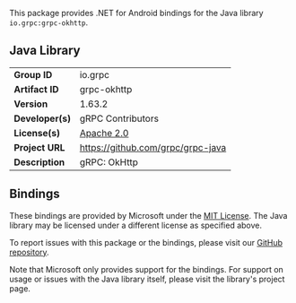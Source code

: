 This package provides .NET for Android bindings for the Java library `io.grpc:grpc-okhttp`.

## Java Library

| | |
|-|-|
| **Group ID** | io.grpc |
| **Artifact ID** | grpc-okhttp |
| **Version** | 1.63.2 |
| **Developer(s)** | gRPC Contributors |
| **License(s)** | [Apache 2.0](https://opensource.org/licenses/Apache-2.0) |
| **Project URL** | https://github.com/grpc/grpc-java |
| **Description** | gRPC: OkHttp |

## Bindings

These bindings are provided by Microsoft under the [MIT License](https://opensource.org/licenses/MIT). The Java
library may be licensed under a different license as specified above.

To report issues with this package or the bindings, please visit our [GitHub repository](https://aka.ms/android-libraries).

Note that Microsoft only provides support for the bindings. For support on
usage or issues with the Java library itself, please visit the library's project page.
